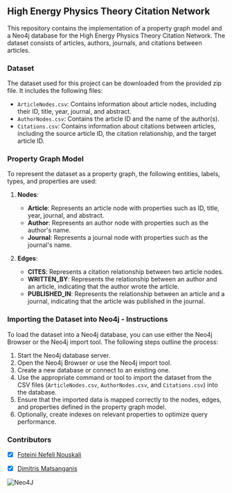 ## High Energy Physics Theory Citation Network

This repository contains the implementation of a property graph model and a Neo4j database for the High Energy Physics Theory Citation Network. 
The dataset consists of articles, authors, journals, and citations between articles.

### Dataset

The dataset used for this project can be downloaded from the provided zip file. It includes the following files:

- `ArticleNodes.csv`: Contains information about article nodes, including their ID, title, year, journal, and abstract.
- `AuthorNodes.csv`: Contains the article ID and the name of the author(s).
- `Citations.csv`: Contains information about citations between articles, including the source article ID, the citation relationship, and the target article ID.

### Property Graph Model

To represent the dataset as a property graph, the following entities, labels, types, and properties are used:
 
1. **Nodes**:
   - **Article**: Represents an article node with properties such as ID, title, year, journal, and abstract.
   - **Author**: Represents an author node with properties such as the author's name.
   - **Journal**: Represents a journal node with properties such as the journal's name.

2. **Edges**:
   - **CITES**: Represents a citation relationship between two article nodes.
   - **WRITTEN_BY**: Represents the relationship between an author and an article, indicating that the author wrote the article.
   - **PUBLISHED_IN**: Represents the relationship between an article and a journal, indicating that the article was published in the journal.

### Importing the Dataset into Neo4j - Instructions

To load the dataset into a Neo4j database, you can use either the Neo4j Browser or the Neo4j import tool. The following steps outline the process:

1. Start the Neo4j database server.
2. Open the Neo4j Browser or use the Neo4j import tool.
3. Create a new database or connect to an existing one.
4. Use the appropriate command or tool to import the dataset from the CSV files (`ArticleNodes.csv`, `AuthorNodes.csv`, and `Citations.csv`) into the database.
5. Ensure that the imported data is mapped correctly to the nodes, edges, and properties defined in the property graph model.
6. Optionally, create indexes on relevant properties to optimize query performance.

### Contributors

- [x] [Foteini Nefeli Nouskali](https://github.com/FoteiniNefeli)
- [x] [Dimitris Matsanganis](https://github.com/dmatsanganis)


![Neo4J](https://img.shields.io/badge/Neo4j-008CC1?style=for-the-badge&logo=neo4j&logoColor=white)
